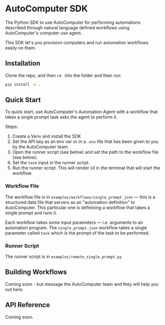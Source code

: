 # AutoComputer SDK

The Python SDK to use AutoComputer for performing automations described through natural language defined workflows using AutoComputer's computer use agent. 

This SDK let's you provision computers and run automation workflows easily on them.

## Installation

Clone the repo, and then `cd ` into the folder and then run: 

```bash
pip install -e .
```

## Quick Start

To quick start, use AutoComputer's Automation Agent with a workflow that takes a single prompt task asks the agent to perform it. 


Steps: 

1. Create a Venv and install the SDK
2. Set the API key as an env var or in a `.env` file that has been given to you by the AutoComputer team. 
3. Open the runner script (see below) and set the path to the workflow file (see below).
4. Set the `task` input in the runner script. 
4. Run the runner script. This will render UI in the terminal that will start the workflow. 


### Workflow File
The workflow file is in `examples/workflows/single_prompt.json` — this is a structured data file that servers as an "automation definition" to AutoComputer. This particular one is definining a workflow that takes a single prompt and runs it. 

Each workflow takes some input parameters — i.e. arguments to an automation program. The `single_prompt.json` workflow takes a single parameter called `task` which is the prompt of the task to be performed.

### Runner Script
The runner scirpt is in `examples/remote_single_prompt.py`


## Building Workflows

Coming soon - but message the AutoComputer team and they will help you out here. 

## API Reference

Coming soon.
